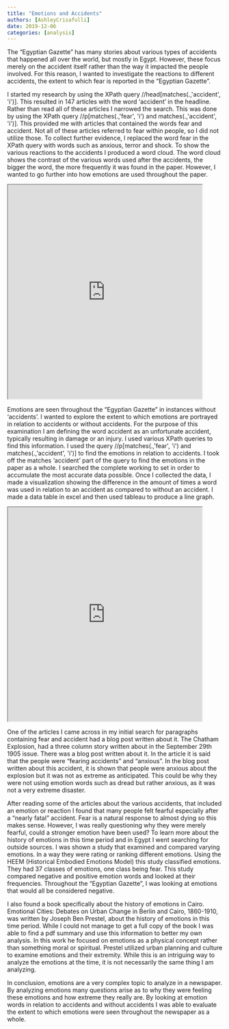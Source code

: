 ```yaml
---
title: "Emotions and Accidents"
authors: [AshleyCrisafulli]
date: 2019-12-06
categories: [analysis]
---
```

The “Egyptian Gazette” has many stories about various types of accidents that happened all over the world, but mostly in Egypt. However, these focus merely on the accident itself rather than the way it impacted the people involved. For this reason, I wanted to investigate the reactions to different accidents, the extent to which fear is reported in the “Egyptian Gazette”.

I started my research by using the XPath query //head[matches(.,'accident', 'i')]. This resulted in 147 articles with the word ‘accident’ in the headline. Rather than read all of these articles I narrowed the search. This was done by using the XPath query //p[matches(.,'fear', 'i') and matches(.,'accident', 'i')]. This provided me with articles that contained the words fear and accident. Not all of these articles referred to fear within people, so I did not utilize those. To collect further evidence, I replaced the word fear in the XPath query with words such as anxious, terror and shock. To show the various reactions to the accidents I produced a word cloud. The word cloud shows the contrast of the various words used after the accidents, the bigger the word, the more frequently it was found in the paper. However, I wanted to go further into how emotions are used throughout the paper.

<iframe src="https://public.tableau.com/views/goodvisualization/Sheet4?:showVizHome=no&:embed=true" align="center" width="90%" height="500"></iframe>

Emotions are seen throughout the “Egyptian Gazette” in instances without ‘accidents’. I wanted to explore the extent to which emotions are portrayed in relation to accidents or without accidents. For the purpose of this examination I am defining the word accident as an unfortunate accident, typically resulting in damage or an injury. I used various XPath queries to find this information. I used the query //p[matches(.,'fear', 'i') and matches(.,'accident', 'i')] to find the emotions in relation to accidents. I took off the matches ‘accident’ part of the query to find the emotions in the paper as a whole. I searched the complete working to set in order to accumulate the most accurate data possible. Once I collected the data, I made a visualization showing the difference in the amount of times a word was used in relation to an accident as compared to without an accident. I made a data table in excel and then used tableau to produce a line graph.

<iframe src="https://public.tableau.com/views/goodvisualization/Sheet2?:showVizHome=no&:embed=true" align="center" width="90%" height="500"></iframe>

One of the articles I came across in my initial search for paragraphs containing fear and accident had a blog post written about it. The Chatham Explosion, had a three column story written about in the September 29th 1905 issue. There was a blog post written about it. In the article it is said that the people were “fearing accidents” and “anxious”. In the blog post written about this accident, it is shown that people were anxious about the explosion but it was not as extreme as anticipated. This could be why they were not using emotion words such as dread but rather anxious, as it was not a very extreme disaster.

After reading some of the articles about the various accidents, that included an emotion or reaction I found that many people felt fearful especially after a “nearly fatal” accident. Fear is a natural response to almost dying so this makes sense. However, I was really questioning why they were merely fearful, could a stronger emotion have been used? To learn more about the history of emotions in this time period and in Egypt I went searching for outside sources. I was shown a study that examined and compared varying emotions. In a way they were rating or ranking different emotions. Using the HEEM (Historical Embodied Emotions Model) this study classified emotions. They had 37 classes of emotions, one class being fear. This study compared negative and positive emotion words and looked at their frequencies. Throughout the “Egyptian Gazette”, I was looking at emotions that would all be considered negative.

I also found a book specifically about the history of emotions in Cairo. Emotional Cities: Debates on Urban Change in Berlin and Cairo, 1860-1910, was written by Joseph Ben Prestel, about the history of emotions in this time period. While I could not manage to get a full copy of the book I was able to find a pdf summary and use this information to better my own analysis. In this work he focused on emotions as a physical concept rather than something moral or spiritual. Prestel utilized urban planning and culture to examine emotions and their extremity. While this is an intriguing way to analyze the emotions at the time, it is not necessarily the same thing I am analyzing.

In conclusion, emotions are a very complex topic to analyze in a newspaper. By analyzing emotions many questions arise as to why they were feeling these emotions and how extreme they really are. By looking at emotion words in relation to accidents and without accidents I was able to evaluate the extent to which emotions were seen throughout the newspaper as a whole.
